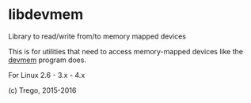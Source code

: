 # libdevmem

Library to read/write from/to memory mapped devices

This is for utilities that need to access memory-mapped devices
like the [devmem](http://git.io/vZ5iD)  program does.

For Linux 2.6 - 3.x - 4.x

(c) Trego, 2015-2016 

